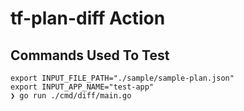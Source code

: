 # tf-plan-diff Action

## Commands Used To Test

```shell
export INPUT_FILE_PATH="./sample/sample-plan.json"
export INPUT_APP_NAME="test-app"
❯ go run ./cmd/diff/main.go
```
